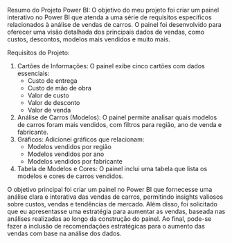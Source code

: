 Resumo do Projeto Power BI:
O objetivo do meu projeto foi criar um painel interativo no Power BI que atenda a uma série de requisitos específicos relacionados à análise de vendas de carros. O painel foi desenvolvido para oferecer uma visão detalhada dos principais dados de vendas, como custos, descontos, modelos mais vendidos e muito mais. 

Requisitos do Projeto:
1. Cartões de Informações: O painel exibe cinco cartões com dados essenciais:
   - Custo de entrega
   - Custo de mão de obra
   - Valor de custo
   - Valor de desconto
   - Valor de venda
2. Análise de Carros (Modelos): O painel permite analisar quais modelos de carros foram mais vendidos, com filtros para região, ano de venda e fabricante.
3. Gráficos: Adicionei gráficos que relacionam:
   - Modelos vendidos por região
   - Modelos vendidos por ano
   - Modelos vendidos por fabricante
4. Tabela de Modelos e Cores: O painel inclui uma tabela que lista os modelos e cores de carros vendidos.

O objetivo principal foi criar um painel no Power BI que fornecesse uma análise clara e interativa das vendas de carros, permitindo insights valiosos sobre custos, vendas e tendências de mercado. Além disso, foi solicitado que eu apresentasse uma estratégia para aumentar as vendas, baseada nas análises realizadas ao longo da construção do painel.
Ao final, pode-se fazer a inclusão de recomendações estratégicas para o aumento das vendas com base na análise dos dados.
